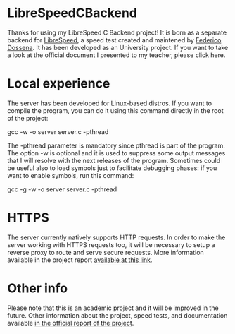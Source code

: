 # LibreSpeedCBackend
Thanks for using my LibreSpeed C Backend project! It is born as a separate backend for [LibreSpeed](https://librespeed.org), a speed test created and maintened by [Federico Dossena](https://fdossena.com).
It has been developed as an University project. If you want to take a look at the official document I presented to my teacher, please click here.

# Local experience

The server has been developed for Linux-based distros. If you want to compile the program, you can do it using this command directly in the root of the project:

gcc -w -o server server.c -pthread

The -pthread parameter is mandatory since pthread is part of the program. The option -w is optional and it is used to suppress some output messages that I will resolve with the next releases of the program.
Sometimes could be useful also to load symbols just to facilitate debugging phases: if you want to enable symbols, run this command:

gcc -g -w -o server server.c -pthread

# HTTPS

The server currently natively supports HTTP requests. In order to make the server working with HTTPS requests too, it will be necessary to setup a reverse proxy to route and serve secure requests. More information available in the project report [available at this link](https://speedtest.sergiomeloni.com/report.pdf).

# Other info
Please note that this is an academic project and it will be improved in the future. Other information about the project, speed tests, and documentation available [in the official report of the project](https://speedtest.sergiomeloni.com/report.pdf).
